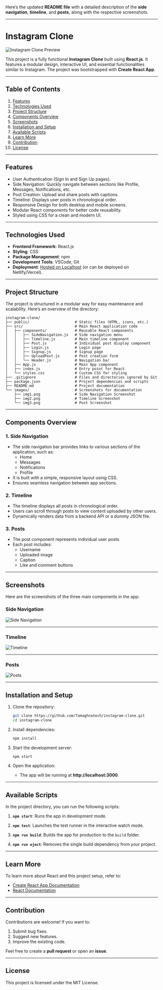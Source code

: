 Here’s the updated **README file** with a detailed description of the **side navigation**, **timeline**, and **posts**, along with the respective screenshots.

---

# Instagram Clone

![Instagram Clone Preview](https://github.com/Tamaghnatech/instagram-clone/blob/main/img4.jpg)

This project is a fully functional **Instagram Clone** built using **React.js**. It features a modular design, interactive UI, and essential functionalities similar to Instagram. The project was bootstrapped with **Create React App**.

---

## **Table of Contents**
1. [Features](#features)
2. [Technologies Used](#technologies-used)
3. [Project Structure](#project-structure)
4. [Components Overview](#components-overview)
5. [Screenshots](#screenshots)
6. [Installation and Setup](#installation-and-setup)
7. [Available Scripts](#available-scripts)
8. [Learn More](#learn-more)
9. [Contribution](#contribution)
10. [License](#license)

---

## **Features**
- User Authentication (Sign In and Sign Up pages).
- Side Navigation: Quickly navigate between sections like Profile, Messages, Notifications, etc.
- Post Creation: Upload and share posts with captions.
- Timeline: Displays user posts in chronological order.
- Responsive Design for both desktop and mobile screens.
- Modular React components for better code reusability.
- Styled using CSS for a clean and modern UI.

---

## **Technologies Used**
- **Frontend Framework**: React.js
- **Styling**: CSS
- **Package Management**: npm
- **Development Tools**: VSCode, Git
- **Deployment**: [Hosted on Localhost](http://localhost:3000) (or can be deployed on Netlify/Vercel).

---

## **Project Structure**
The project is structured in a modular way for easy maintenance and scalability. Here’s an overview of the directory:

```
instagram-clone/
├── public/                     # Static files (HTML, icons, etc.)
├── src/                        # Main React application code
│   ├── components/             # Reusable React components
│   │   ├── SideNavigation.js   # Side navigation menu
│   │   ├── Timeline.js         # Main timeline component
│   │   ├── Post.js             # Individual post display component
│   │   ├── Login.js            # Login page
│   │   ├── Signup.js           # Signup page
│   │   ├── UploadPost.js       # Post creation form
│   │   └── Header.js           # Navigation bar
│   ├── App.js                  # Main App component
│   ├── index.js                # Entry point for React
│   └── styles.css              # Custom CSS for styling
├── .gitignore                  # Files and directories ignored by Git
├── package.json                # Project dependencies and scripts
├── README.md                   # Project documentation
└── images/                     # Screenshots for documentation
    ├── img1.png                # Side Navigation Screenshot
    ├── img2.png                # Timeline Screenshot
    └── img3.png                # Post Screenshot
```

---

## **Components Overview**
### 1. **Side Navigation**
- The side navigation bar provides links to various sections of the application, such as:
  - Home
  - Messages
  - Notifications
  - Profile
- It is built with a simple, responsive layout using CSS.
- Ensures seamless navigation between app sections.

### 2. **Timeline**
- The timeline displays all posts in chronological order.
- Users can scroll through posts to view content uploaded by other users.
- Dynamically renders data from a backend API or a dummy JSON file.

### 3. **Posts**
- The post component represents individual user posts.
- Each post includes:
  - Username
  - Uploaded image
  - Caption
  - Like and comment buttons

---

## **Screenshots**
Here are the screenshots of the three main components in the app:

### **Side Navigation**
![Side Navigation](https://github.com/Tamaghnatech/instagram-clone/blob/main/img1.png)

---

### **Timeline**
![Timeline](https://github.com/Tamaghnatech/instagram-clone/blob/main/img2.png)

---

### **Posts**
![Posts](https://github.com/Tamaghnatech/instagram-clone/blob/main/img3.png)

---

## **Installation and Setup**

1. Clone the repository:
   ```bash
   git clone https://github.com/Tamaghnatech/instagram-clone.git
   cd instagram-clone
   ```

2. Install dependencies:
   ```bash
   npm install
   ```

3. Start the development server:
   ```bash
   npm start
   ```

4. Open the application:
   - The app will be running at **http://localhost:3000**.

---

## **Available Scripts**
In the project directory, you can run the following scripts:

1. **`npm start`**: Runs the app in development mode.

2. **`npm test`**: Launches the test runner in the interactive watch mode.

3. **`npm run build`**: Builds the app for production to the `build` folder.

4. **`npm run eject`**: Removes the single build dependency from your project.

---

## **Learn More**
To learn more about React and this project setup, refer to:
- [Create React App Documentation](https://facebook.github.io/create-react-app/docs/getting-started)
- [React Documentation](https://reactjs.org/docs/getting-started.html)

---

## **Contribution**
Contributions are welcome! If you want to:
1. Submit bug fixes.
2. Suggest new features.
3. Improve the existing code.

Feel free to create a **pull request** or open an **issue**.

---

## **License**
This project is licensed under the MIT License.
